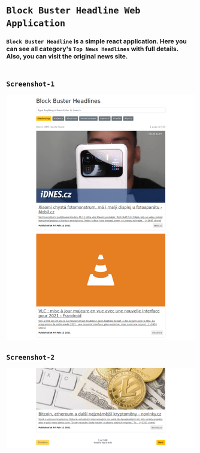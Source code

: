 # `Block Buster Headline Web Application`<br/>

### `Block Buster Headline` is a simple react application. Here you can see all category's `Top News Headlines` with full details. Also, you can visit the original news site. <br/><br/>

## `Screenshot-1`
![Screenshot-1](https://raw.githubusercontent.com/0xNaim/block-buster-headline/master/src/screenshot/screenshot-1.jpg)

## `Screenshot-2`
![Screenshot-2](https://raw.githubusercontent.com/0xNaim/block-buster-headline/master/src/screenshot/screenshot-2.jpg)
